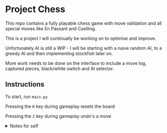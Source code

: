 # Project Chess

This repo contains a fully playable chess game with move validation and all special moves like En Passant and Castling.

This is a project I will continually be working on to optimise and improve.

Unfortunately AI is still a WIP - I will be starting with a naive random AI, to a greedy AI and then implementing stockfish later on. 

More work needs to be done on the interface to include a move log, captured pieces, black/white switch and AI selector.

## Instructions
To start, run `main.py`

Pressing the `R` key during gameplay resets the board

Pressing the `Z` key during gameplay undo's a move


<details><summary>Notes for self</summary>

### Story
why use valid_moves[i] instead of move in valid_moves
move does not have Move class parameters

### Improvements:
consider passing team parameter through functions
</details>